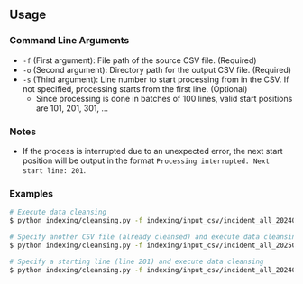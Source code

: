 ## Usage

### Command Line Arguments
- `-f` (First argument): File path of the source CSV file. (Required)
- `-o` (Second argument): Directory path for the output CSV file. (Required)
- `-s` (Third argument): Line number to start processing from in the CSV. If not specified, processing starts from the first line. (Optional)
  - Since processing is done in batches of 100 lines, valid start positions are 101, 201, 301, ...

### Notes
- If the process is interrupted due to an unexpected error, the next start position will be output in the format `Processing interrupted. Next start line: 201`.

### Examples
```bash
# Execute data cleansing
$ python indexing/cleansing.py -f indexing/input_csv/incident_all_20240421.csv -o indexing/output_csv

# Specify another CSV file (already cleansed) and execute data cleansing
$ python indexing/cleansing.py -f indexing/input_csv/incident_all_20250216.csv -o indexing/output_csv

# Specify a starting line (line 201) and execute data cleansing
$ python indexing/cleansing.py -f indexing/input_csv/incident_all_20240421.csv -o indexing/output_csv -s 201
```
